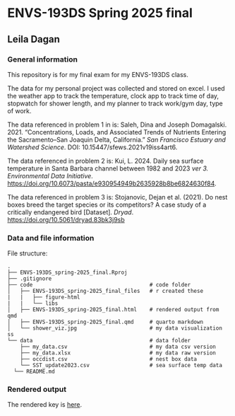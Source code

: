 # ENVS-193DS Spring 2025 final
## Leila Dagan

### General information

This repository is for my final exam for my ENVS-193DS class. 

The data for my personal project was collected and stored on excel. I used the weather app to track the temperature, clock app to track time of day, stopwatch for shower length, and my planner to track work/gym day, type of work.

The data referenced in problem 1 in is: Saleh, Dina and Joseph Domagalski. 2021. “Concentrations, Loads, and Associated Trends of Nutrients Entering the Sacramento–San Joaquin Delta, California.” *San Francisco Estuary and Watershed Science*. DOI: 10.15447/sfews.2021v19iss4art6.

The data referenced in problem 2 is: Kui, L. 2024. Daily sea surface temperature in Santa Barbara channel between 1982 and 2023 *ver 3. Environmental Data Initiative*. https://doi.org/10.6073/pasta/e930954949b2635928b8be6824630f84. 

The data referenced in problem 3 is: Stojanovic, Dejan et al. (2021). Do nest boxes breed the target species or its competitors? A case study of a critically endangered bird [Dataset]. *Dryad*. https://doi.org/10.5061/dryad.83bk3j9sb

### Data and file information

File structure:

```
.
├── ENVS-193DS_spring-2025_final.Rproj
├── .gitignore
├── code                                     # code folder
│   ├── ENVS-193DS_spring-2025_final_files   # r created these 
|   |   ├── figure-html
|   |   └── libs
│   ├── ENVS-193DS_spring-2025_final.html    # rendered output from qmd       
│   ├── ENVS-193DS_spring-2025_final.qmd     # quarto markdown 
│   └── shower_viz.jpg                       # my data visualization ss
└── data                                     # data folder
    ├── my_data.csv                          # my data csv version 
    ├── my_data.xlsx                         # my data raw version 
    ├── occdist.csv                          # nest box data 
    └── SST_update2023.csv                   # sea surface temp data 
  └── README.md
```

### Rendered output

The rendered key is [here](https://leiladagan.github.io/ENVS-193DS_spring-2025_final/code/ENVS-193DS_spring-2025_final.html).  

